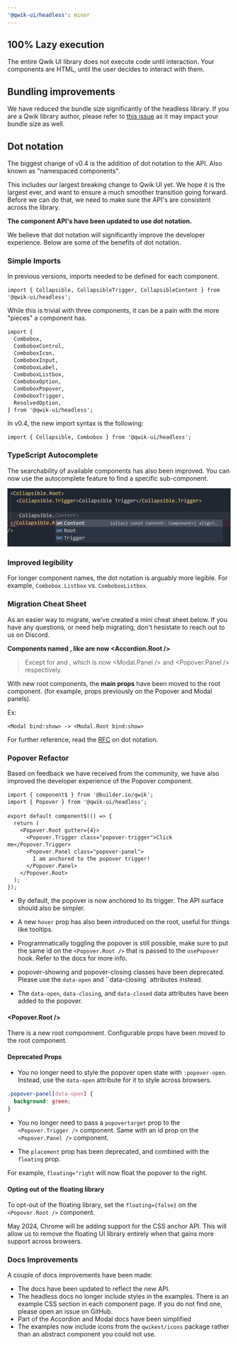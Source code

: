 ```yaml
---
'@qwik-ui/headless': minor
---
```


## 100% Lazy execution

The entire Qwik UI library does not execute code until interaction. Your components are HTML, until the user decides to interact with them.

## Bundling improvements

We have reduced the bundle size significantly of the headless library. If you are a Qwik library author, please refer to [this issue](https://github.com/QwikDev/qwik/issues/5473) as it may impact your bundle size as well.

## Dot notation

The biggest change of v0.4 is the addition of dot notation to the API. Also known as "namespaced components".

This includes our largest breaking change to Qwik UI yet. We hope it is the largest ever, and want to ensure a much smoother transition going forward. Before we can do that, we need to make sure the API's are consistent across the library.

**The component API's have been updated to use dot notation.**

We believe that dot notation will significantly improve the developer experience. Below are some of the benefits of dot notation.

### Simple Imports

In previous versions, imports needed to be defined for each component.

```tsx
import { Collapsible, CollapsibleTrigger, CollapsibleContent } from '@qwik-ui/headless';
```

While this is trivial with three components, it can be a pain with the more "pieces" a component has.

```tsx
import {
  Combobox,
  ComboboxControl,
  ComboboxIcon,
  ComboboxInput,
  ComboboxLabel,
  ComboboxListbox,
  ComboboxOption,
  ComboboxPopover,
  ComboboxTrigger,
  ResolvedOption,
} from '@qwik-ui/headless';
```

In v0.4, the new import syntax is the following:

```tsx
import { Collapsible, Combobox } from '@qwik-ui/headless';
```

### TypeScript Autocomplete

The searchability of available components has also been improved. You can now use the autocomplete feature to find a specific sub-component.

![component autocomplete](../apps/website/public/images/autocomplete.png)

### Improved legibility

For longer component names, the dot notation is arguably more legible. For example, `Combobox.Listbox` vs. `ComboboxListbox`.

### Migration Cheat Sheet

As an easier way to migrate, we've created a mini cheat sheet below. If you have any questions, or need help migrating, don't hesistate to reach out to us on Discord.

**Components named <Component>, like <Accordion> are now <Accordion.Root />**

> Except for <Modal> and <Popover>, which is now <Modal.Panel /> and <Popover.Panel /> respectively.

With new root components, the **main props** have been moved to the root component. (for example, props previously on the Popover and Modal panels).

Ex:

```
<Modal bind:show> -> <Modal.Root bind:show>
```

For further reference, read the [RFC](https://github.com/qwikifiers/qwik-ui/issues/700) on dot notation.

### Popover Refactor

Based on feedback we have received from the community, we have also improved the developer experience of the Popover component.

```tsx
import { component$ } from '@builder.io/qwik';
import { Popover } from '@qwik-ui/headless';

export default component$(() => {
  return (
    <Popover.Root gutter={4}>
      <Popover.Trigger class="popover-trigger">Click me</Popover.Trigger>
      <Popover.Panel class="popover-panel">
        I am anchored to the popover trigger!
      </Popover.Panel>
    </Popover.Root>
  );
});
```

- By default, the popover is now anchored to its trigger. The API surface should also be simpler.

- A new `hover` prop has also been introduced on the root, useful for things like tooltips.

- Programmatically toggling the popover is still possible, make sure to put the same id on the `<Popover.Root />` that is passed to the `usePopover` hook. Refer to the docs for more info.

- popover-showing and popover-closing classes have been deprecated. Please use the `data-open` and ``data-closing` attributes instead.

- The `data-open`, `data-closing`, and `data-closed` data attributes have been added to the popover.

#### <Popover.Root />

There is a new root compomnent. Configurable props have been moved to the root component.

#### Deprecated Props

- You no longer need to style the popover open state with `:popover-open`. Instead, use the `data-open` attribute for it to style across browsers.

```css
.popover-panel[data-open] {
  background: green;
}
```

- You no longer need to pass a `popovertarget` prop to the `<Popover.Trigger />` component. Same with an id prop on the `<Popover.Panel />` component.

- The `placement` prop has been deprecated, and combined with the `floating` prop.

For example, `floating="right` will now float the popover to the right.

#### Opting out of the floating library

To opt-out of the floating library, set the `floating={false}` on the `<Popover.Root />` component.

May 2024, Chrome will be adding support for the CSS anchor API. This will allow us to remove the floating UI library entirely when that gains more support across browsers.

### Docs Improvements

A couple of docs improvements have been made:

- The docs have been updated to reflect the new API.
- The headless docs no longer include styles in the examples. There is an example CSS section in each component page. If you do not find one, please open an issue on GitHub.
- Part of the Accordion and Modal docs have been simplified
- The examples now include icons from the `qwikest/icons` package rather than an abstract component you could not use.
